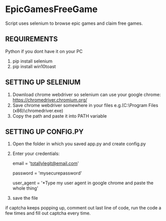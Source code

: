 # EpicGamesFreeGame
Script uses selenium to browse epic games and claim free games.

REQUIREMENTS
-------------------------------------------------------------------------------------------------------------
Python if you dont have it on your PC

1. pip install selenium
2. pip install win10toast

SETTING UP SELENIUM
--------------------------------------------------------------------------------------------------------------
1. Download chrome webdriver so selenium can use your google chrome:
  https://chromedriver.chromium.org/
2. Save chrome webdriver somewhere in your files e.g.(C:\\Program Files (x86)\\chromedriver.exe)
3. Copy the path and paste it into PATH variable

SETTING UP CONFIG.PY
--------------------------------------------------------------------------------------------------------------
1. Open the folder in which you saved app.py and create config.py
2. Enter your credentials:

     email = 'totallylegit@email.com'
  
     password = 'mysecurepassword'
  
     user_agent = '*Type my user agent in google chrome and paste the whole thing'
  
  
3. save the file


if captcha keeps popping up, comment out last line of code, run the code a few times and fill out captcha every time.
